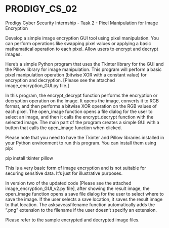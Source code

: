 # PRODIGY_CS_02
Prodigy Cyber Security Internship - Task 2 - Pixel Manipulation for Image Encryption

Develop a simple image encryption GUI tool using pixel manipulation. You can perform operations like swapping pixel values or applying a basic mathematical operation to each pixel. Allow users to encrypt and decrypt images.

Here’s a simple Python program that uses the Tkinter library for the GUI and the Pillow library for image manipulation. This program will perform a basic pixel manipulation operation (bitwise XOR with a constant value) for encryption and decryption. [Please see the attached image_encryption_GUI.py file.]

In this program, the encrypt_decrypt function performs the encryption or decryption operation on the image. It opens the image, converts it to RGB format, and then performs a bitwise XOR operation on the RGB values of each pixel. The open_image function opens a file dialog for the user to select an image, and then it calls the encrypt_decrypt function with the selected image. The main part of the program creates a simple GUI with a button that calls the open_image function when clicked.

Please note that you need to have the Tkinter and Pillow libraries installed in your Python environment to run this program. You can install them using pip:

pip install tkinter pillow

This is a very basic form of image encryption and is not suitable for securing sensitive data. It’s just for illustrative purposes.

In version two of the updated code [Please see the attached image_encryption_GUI_v2.py file], after showing the result image, the open_image function opens a save file dialog for the user to select where to save the image. If the user selects a save location, it saves the result image to that location. The asksaveasfilename function automatically adds the “.png” extension to the filename if the user doesn’t specify an extension.

Please refer to the sample encrypted and decrypted image files.

